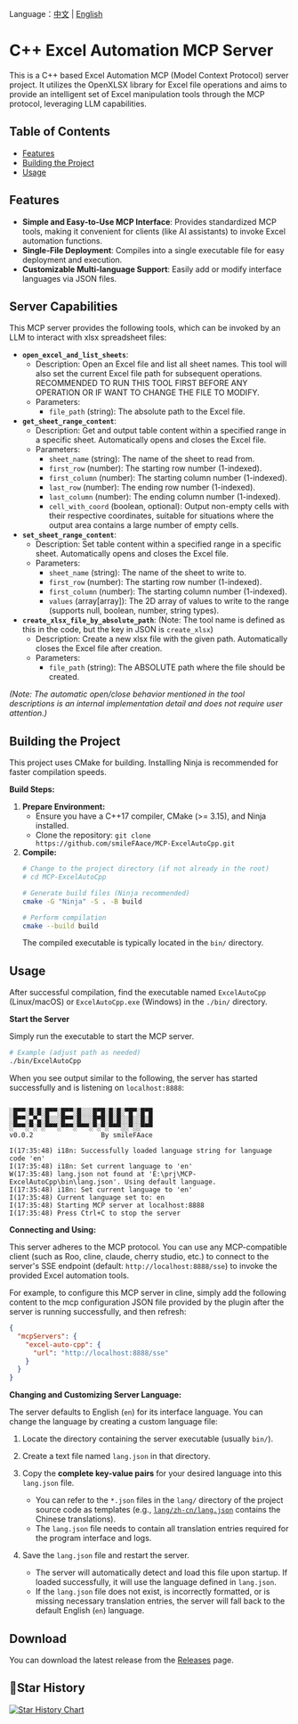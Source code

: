 Language：[中文](README_zh-CN.md) | [English](README.md)
# C++ Excel Automation MCP Server

This is a C++ based Excel Automation MCP (Model Context Protocol) server project. It utilizes the OpenXLSX library for Excel file operations and aims to provide an intelligent set of Excel manipulation tools through the MCP protocol, leveraging LLM capabilities.

## Table of Contents


*   [Features](#features)
*   [Building the Project](#building-the-project)
*   [Usage](#usage)

## Features

*   **Simple and Easy-to-Use MCP Interface**: Provides standardized MCP tools, making it convenient for clients (like AI assistants) to invoke Excel automation functions.
*   **Single-File Deployment**: Compiles into a single executable file for easy deployment and execution.
*   **Customizable Multi-language Support**: Easily add or modify interface languages via JSON files.

## Server Capabilities

This MCP server provides the following tools, which can be invoked by an LLM to interact with xlsx spreadsheet files:

*   **`open_excel_and_list_sheets`**:
    *   Description: Open an Excel file and list all sheet names. This tool will also set the current Excel file path for subsequent operations. RECOMMENDED TO RUN THIS TOOL FIRST BEFORE ANY OPERATION OR IF WANT TO CHANGE THE FILE TO MODIFY.
    *   Parameters:
        *   `file_path` (string): The absolute path to the Excel file.
*   **`get_sheet_range_content`**:
    *   Description: Get and output table content within a specified range in a specific sheet. Automatically opens and closes the Excel file.
    *   Parameters:
        *   `sheet_name` (string): The name of the sheet to read from.
        *   `first_row` (number): The starting row number (1-indexed).
        *   `first_column` (number): The starting column number (1-indexed).
        *   `last_row` (number): The ending row number (1-indexed).
        *   `last_column` (number): The ending column number (1-indexed).
        *   `cell_with_coord` (boolean, optional): Output non-empty cells with their respective coordinates, suitable for situations where the output area contains a large number of empty cells.
*   **`set_sheet_range_content`**:
    *   Description: Set table content within a specified range in a specific sheet. Automatically opens and closes the Excel file.
    *   Parameters:
        *   `sheet_name` (string): The name of the sheet to write to.
        *   `first_row` (number): The starting row number (1-indexed).
        *   `first_column` (number): The starting column number (1-indexed).
        *   `values` (array[array]): The 2D array of values to write to the range (supports null, boolean, number, string types).
*   **`create_xlsx_file_by_absolute_path`**: (Note: The tool name is defined as this in the code, but the key in JSON is `create_xlsx`)
    *   Description: Create a new xlsx file with the given path. Automatically closes the Excel file after creation.
    *   Parameters:
        *   `file_path` (string): The ABSOLUTE path where the file should be created.

*(Note: The automatic open/close behavior mentioned in the tool descriptions is an internal implementation detail and does not require user attention.)*

## Building the Project

This project uses CMake for building. Installing Ninja is recommended for faster compilation speeds.

**Build Steps:**

1.  **Prepare Environment:**
    *   Ensure you have a C++17 compiler, CMake (>= 3.15), and Ninja installed.
    *   Clone the repository: `git clone https://github.com/smileFAace/MCP-ExcelAutoCpp.git`
2.  **Compile:**
    ```bash
    # Change to the project directory (if not already in the root)
    # cd MCP-ExcelAutoCpp

    # Generate build files (Ninja recommended)
    cmake -G "Ninja" -S . -B build

    # Perform compilation
    cmake --build build
    ```
    The compiled executable is typically located in the `bin/` directory.

## Usage

After successful compilation, find the executable named `ExcelAutoCpp` (Linux/macOS) or `ExcelAutoCpp.exe` (Windows) in the `./bin/` directory.

**Start the Server**

Simply run the executable to start the MCP server.

```bash
# Example (adjust path as needed)
./bin/ExcelAutoCpp
```

When you see output similar to the following, the server has started successfully and is listening on `localhost:8888`:

```

░█▀▀░█░█░█▀▀░█▀▀░█░░░█▀█░█░█░▀█▀░█▀█
░█▀▀░▄▀▄░█░░░█▀▀░█░░░█▀█░█░█░░█░░█░█
░▀▀▀░▀░▀░▀▀▀░▀▀▀░▀▀▀░▀░▀░▀▀▀░░▀░░▀▀▀
v0.0.2                 By smileFAace

I(17:35:48) i18n: Successfully loaded language string for language code 'en'
I(17:35:48) i18n: Set current language to 'en'
W(17:35:48) lang.json not found at 'E:\prj\MCP-ExcelAutoCpp\bin\lang.json'. Using default language.
I(17:35:48) i18n: Set current language to 'en'
I(17:35:48) Current language set to: en
I(17:35:48) Starting MCP server at localhost:8888
I(17:35:48) Press Ctrl+C to stop the server
```

**Connecting and Using:**

This server adheres to the MCP protocol. You can use any MCP-compatible client (such as Roo, cline, claude, cherry studio, etc.) to connect to the server's SSE endpoint (default: `http://localhost:8888/sse`) to invoke the provided Excel automation tools.

For example, to configure this MCP server in cline, simply add the following content to the mcp configuration JSON file provided by the plugin after the server is running successfully, and then refresh:
```json
{
  "mcpServers": {
    "excel-auto-cpp": {
      "url": "http://localhost:8888/sse"
    }
  }
}
```

**Changing and Customizing Server Language:**

The server defaults to English (`en`) for its interface language. You can change the language by creating a custom language file:

1.  Locate the directory containing the server executable (usually `bin/`).
2.  Create a text file named `lang.json` in that directory.
3.  Copy the **complete key-value pairs** for your desired language into this `lang.json` file.
    *   You can refer to the `*.json` files in the `lang/` directory of the project source code as templates (e.g., [`lang/zh-cn/lang.json`](lang/zh-cn/lang.json:1) contains the Chinese translations).
    *   The `lang.json` file needs to contain all translation entries required for the program interface and logs.

4.  Save the `lang.json` file and restart the server.
    *   The server will automatically detect and load this file upon startup. If loaded successfully, it will use the language defined in `lang.json`.
    *   If the `lang.json` file does not exist, is incorrectly formatted, or is missing necessary translation entries, the server will fall back to the default English (`en`) language.

    

## Download

You can download the latest release from the [Releases](https://github.com/smileFAace/MCP-ExcelAutoCpp/releases) page.

## 🌟Star History

[![Star History Chart](https://api.star-history.com/svg?repos=smileFAace/MCP-ExcelAutoCpp&type=Timeline)](https://www.star-history.com/#smileFAace/MCP-ExcelAutoCpp&Timeline)
